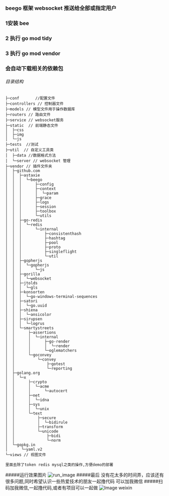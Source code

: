 ### beego 框架 websocket 推送给全部或指定用户
### 1安装 bee
### 2 执行 go mod tidy
### 3 执行 go mod vendor
### 会自动下载相关的依赖包
###### 目录结构
```
├─conf       //配置文件
├─controllers // 控制器文件
├─models // 模型文件用于操作数据库
├─routers // 路由文件
├─service // websocket服务
├─static  // 前端静态文件
│  ├─css
│  ├─img
│  └─js
├─tests  //测试
├─util  // 自定义工具类
│  ├─data //数据格式方法
│  └─server // websocket 管理
├─vendor // 插件文件夹
│  ├─github.com
│  │  ├─astaxie
│  │  │  └─beego
│  │  │      ├─config
│  │  │      ├─context
│  │  │      │  └─param
│  │  │      ├─grace
│  │  │      ├─logs
│  │  │      ├─session
│  │  │      ├─toolbox
│  │  │      └─utils
│  │  ├─go-redis
│  │  │  └─redis
│  │  │      └─internal
│  │  │          ├─consistenthash
│  │  │          ├─hashtag
│  │  │          ├─pool
│  │  │          ├─proto
│  │  │          ├─singleflight
│  │  │          └─util
│  │  ├─gopherjs
│  │  │  └─gopherjs
│  │  │      └─js
│  │  ├─gorilla
│  │  │  └─websocket
│  │  ├─jtolds
│  │  │  └─gls
│  │  ├─konsorten
│  │  │  └─go-windows-terminal-sequences
│  │  ├─satori
│  │  │  └─go.uuid
│  │  ├─shiena
│  │  │  └─ansicolor
│  │  ├─sirupsen
│  │  │  └─logrus
│  │  └─smartystreets
│  │      ├─assertions
│  │      │  └─internal
│  │      │      ├─go-render
│  │      │      │  └─render
│  │      │      └─oglematchers
│  │      └─goconvey
│  │          └─convey
│  │              ├─gotest
│  │              └─reporting
│  ├─golang.org
│  │  └─x
│  │      ├─crypto
│  │      │  └─acme
│  │      │      └─autocert
│  │      ├─net
│  │      │  └─idna
│  │      ├─sys
│  │      │  └─unix
│  │      └─text
│  │          ├─secure
│  │          │  └─bidirule
│  │          ├─transform
│  │          └─unicode
│  │              ├─bidi
│  │              └─norm
│  └─gopkg.in
│      └─yaml.v2
└─views // 视图文件
```
```
里面去除了token redis mysql之类的操作,方便demo的部署
```
#####运行效果图片
![run_image](https://tang-zuqiang.oss-cn-shenzhen.aliyuncs.com/img/websocket.png)
#####最后
没有花太多的时间弄，应该还有很多问题,同时希望认识一些热爱技术的朋友一起撸代码
可以加我微信
#####扫码加我微信,一起撸代码,或者有项目可以一起做
![Image weixin](https://tang-zuqiang.oss-cn-shenzhen.aliyuncs.com/img/mmqrcode1585448410857.png)

